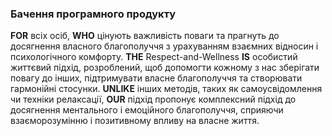 ### Бачення програмного продукту

**FOR** всіх осіб, **WHO** цінують важливість поваги та прагнуть до досягнення власного благополуччя з урахуванням взаємних відносин і психологічного комфорту. **THE** Respect-and-Wellness **IS** особистий життєвий підхід, розроблений, щоб допомогти кожному з нас зберігати повагу до інших, підтримувати власне благополуччя та створювати гармонійні стосунки. **UNLIKE** інших методів, таких як самоусвідомлення чи техніки релаксації, **OUR** підхід пропонує комплексний підхід до досягнення ментального і емоційного благополуччя, сприяючи взаєморозумінню і позитивному впливу на власне життя.
